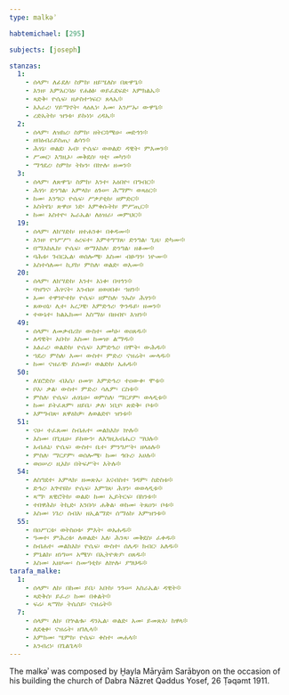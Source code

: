 ```yaml
---
type: malkəʾ

habtemichael: [295]

subjects: [joseph]

stanzas:
  1:
    - ሰላም፡ ለፊደለ፡ ስምከ፡ ዘይሤለስ፡ በጽዋዔ፨
    - እንዘ፡ እምአርባዕ፡ የሐፅፅ፡ ወይፈደፍድ፡ እምክልኤ፨
    - ጻድቅ፡ ዮሴፍ፡ ዘታስተኀፍር፡ ጸላኤ፨
    - አእራረ፡ ሃይማኖት፡ ላዕሌነ፡ አመ፡ አንሥኡ፡ ውዋዔ፨
    - ረድኤትከ፡ ዝንቱ፡ ይኩነነ፡ ረዳኤ፨
  2:
    - ሰላም፡ ለዝክረ፡ ስምከ፡ ዘትርጓሜሁ፡ መድኅን፨
    - ዘበዕብራይስጢ፡ ልሳን፨
    - ሕፃኔ፡ ወልደ፡ አብ፡ ዮሴፍ፡ ወወልደ፡ ዳዊት፡ ምእመን፨
    - ሥመር፡ እግዚኦ፡ መቅደሰ፡ ዛቲ፡ መካን፨
    - ማኅደረ፡ ስምከ፡ ትኩን፡ በኵሉ፡ ዘመን፨
  3:
    - ሰላም፡ ለጽዋዔ፡ ስምከ፡ እንተ፡ አዕበዮ፡ በግብር፨
    - ሕፃነ፡ ድንግል፡ አምላክ፡ ዕጉሠ፡ ሕማም፡ ወጻዕር፨
    - ከመ፡ እንግር፡ ዮሴፍ፡ ሥቃያቲከ፡ ዘምድር፨
    - አስትየኒ፡ ጽዋዐ፡ ነድ፡ እምቀሱትከ፡ ምሥጢር፨
    - ከመ፡ አስተዮ፡ ኡራኤል፡ ለዕዝራ፡ መምህር፨
  19:
    - ሰላም፡ ለክሣድከ፡ ዘተሐንቀ፡ በቀዳሙ፨
    - እንዘ፡ የኀሥሥ፡ ዕረፍተ፡ እምተግሣጸ፡ ድንግል፡ ጊዜ፡ ድካሙ፨
    - በማእከሌከ፡ ዮሴፍ፡ ወማእከለ፡ ድንግል፡ ዘቆሙ፨
    - ባሕቱ፡ ገብርኤል፡ ወሰሎሜ፡ እስመ፡ ብፁዓን፡ ነዮሙ፨
    - አስተሳለሙ፡ ኪያከ፡ ምስለ፡ ወልድ፡ ወእሙ፨
  20:
    - ሰላም፡ ለክሣድከ፡ እንተ፡ አነቀ፡ በዛኅን፨
    - ባዝግና፡ ሕፃናት፡ አንብዐ፡ ዘወሀበቶ፡ ኀዘን፨
    - አመ፡ ተዋንዮተከ፡ ዮሴፍ፡ ዘምስለ፡ ንኡስ፡ ሕፃን፨
    - ጸውዐኒ፡ ሊተ፡ አረጋዊ፡ እምድኅረ፡ ጕንዱይ፡ ዘመን፨
    - ተውኔተ፡ ክልኤክሙ፡ እስማዕ፡ በዘብየ፡ እዝን፨
  49:
    - ሰላም፡ ለመቃብሪከ፡ ውስተ፡ መካኑ፡ ወዐጸዱ፨
    - ለዳዊት፡ አቡከ፡ እስመ፡ ከመዝ፡ ልማዱ፨
    - አፅራረ፡ ወልድከ፡ ዮሴፍ፡ እምድኅረ፡ በሞት፡ ውሕዱ፨
    - ኀደረ፡ ምስለ፡ እሙ፡ ውስተ፡ ምድረ፡ ናዝሬት፡ ሙላዱ፨
    - ከመ፡ ናዝራዊ፡ ይሰመይ፡ ወልድከ፡ አሐዱ፨
  50:
    - ለሄሮድስ፡ ብእሴ፡ ዐመፃ፡ እምድኅረ፡ ተዐውቀ፡ ሞቱ፨
    - ቦአ፡ ቃል፡ ውስተ፡ ምድረ፡ ሳሌም፡ ርስቱ፨
    - ምስለ፡ ዮሴፍ፡ ሐፃኒሁ፡ ወምስለ፡ ማርያም፡ ወላዲቱ፨
    - ከመ፡ ይትፈጸም፡ ዘይቤ፡ ቃለ፡ ነቢየ፡ ጽድቅ፡ ቦቱ፨
    - እምግብጽ፡ ጸዋዕክዎ፡ ለወልድየ፡ ዝንቱ፨
  51:
    - ናሁ፡ ተፈጸመ፡ ስብሐተ፡ መልክእከ፡ ኵሉ፨
    - እስመ፡ በጊዜሁ፡ ይከውን፡ ለእግዚአብሔር፡ ሣህሉ፨
    - አብሐኒ፡ ዮሴፍ፡ ውስተ፡ ቤተ፡ ምንግሥት፡ ዘላዕሉ፨
    - ምስለ፡ ማርያም፡ ወሰሎሜ፡ ከመ፡ ኅቡረ፡ አሀሉ፨
    - ወዐሠረ፡ ዚአከ፡ በትፍሥት፡ እትሉ፨
  54:
    - ለስግደተ፡ አምላክ፡ ዘመጽኡ፡ አናብስተ፡ ገዳም፡ ስድስቱ፨
    - ድኅረ፡ አጕየዩከ፡ ዮሴፍ፡ እምገጸ፡ ሕፃን፡ ወወላዲቱ፨
    - ጻማ፡ ጸዊሮትከ፡ ወልደ፡ ከመ፡ ኢይትርፍ፡ በከንቱ፨
    - ተበዋሕከ፡ ትኪድ፡ አንበሳ፡ ሐቅል፡ ወከመ፡ ትጸዐን፡ ቦቱ፨
    - እስመ፡ ነገረ፡ ሰብእ፡ ዘኢልማድ፡ ሰማዕከ፡ እምዝንቱ፨
  55:
    - በዐሥርቱ፡ ወትስዐቱ፡ ምእት፡ ወአሐዱ፨
    - ዓመተ፡ ምሕረቱ፡ ለወልድ፡ እለ፡ ሕንጻ፡ መቅደስ፡ ፈቀዱ፨
    - ስብሐተ፡ መልክእከ፡ ዮሴፍ፡ ውስተ፡ ሰሌዳ፡ ክብር፡ አለዱ፨
    - ምኒልክ፡ ዘነግሠ፡ አሜሃ፡ በኢትዮጵያ፡ ዐጸዱ፨
    - እስመ፡ አዘዞሙ፡ ስሙዓቲከ፡ ለኵሉ፡ ያግህዱ፨
tarafa_malke:
  1:
    - ሰላም፡ ለከ፡ በከመ፡ ይቤ፡ አቡከ፡ ንጉሠ፡ እስራኤል፡ ዳዊት፨
    - ጻድቅሰ፡ ይፈሪ፡ ከመ፡ በቀልት፨
    - ፍሬ፡ ጻማከ፡ ትሴሰይ፡ ናዝሬት፨
  7:
    - ሰላም፡ ለከ፡ በኍልቈ፡ ዳንኤል፡ ወልድ፡ አመ፡ ይመጽእ፡ ከዋላ፨
    - ለደቂቀ፡ ናዝሬት፡ ዘገሊላ፨
    - እምከመ፡ ሤምከ፡ ዮሴፍ፡ ቀስተ፡ መሐላ፨
    - አንብረነ፡ በጌልጌላ፨
---
```

The malkəʾ was composed by Ḫayla Māryām Sarābyon on the occasion of his building the church of Dabra Nāzret Qəddus Yosef, 26 Ṭəqəmt 1911.